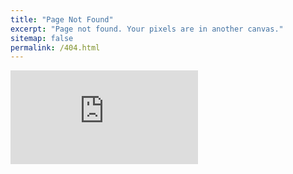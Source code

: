 ```yaml
---
title: "Page Not Found"
excerpt: "Page not found. Your pixels are in another canvas."
sitemap: false
permalink: /404.html
---
```


![](https://kr.freepik.com/free-vector/error-404-concept-for-landing-page_4730712.htm#query=404%20error%20page&position=5&from_view=keyword)
